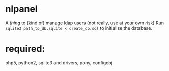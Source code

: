 nlpanel
=======

A _thing_ to (kind of) manage ldap users (not really, use at your own risk)
Run ``sqlite3 path_to_db.sqlite < create_db.sql`` to initialise the database. 


required:
=========
php5, python2, sqlite3 and drivers, pony, configobj
